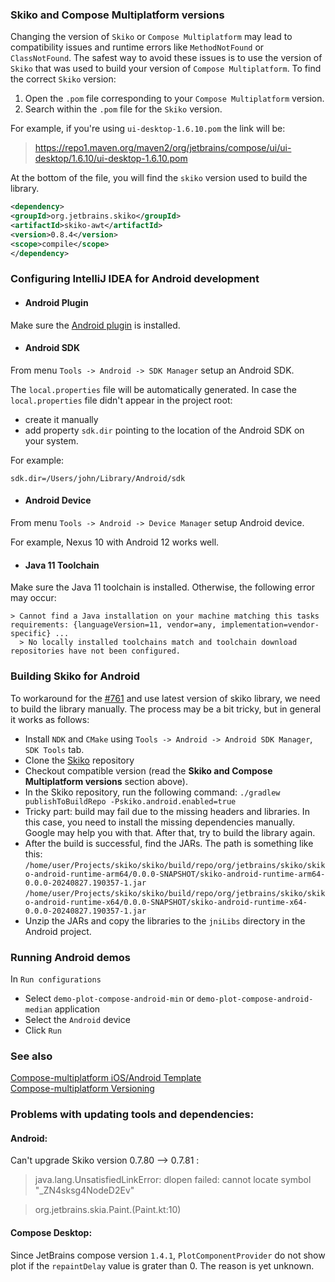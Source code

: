 ### Skiko and Compose Multiplatform versions
Changing the version of `Skiko` or `Compose Multiplatform` may lead to compatibility issues and runtime errors like `MethodNotFound` or `ClassNotFound`. The safest way to avoid these issues is to use the version of `Skiko` that was used to build your version of `Compose Multiplatform`. To find the correct `Skiko` version:

1. Open the `.pom` file corresponding to your `Compose Multiplatform` version.
2. Search within the `.pom` file for the `Skiko` version.

For example, if you're using `ui-desktop-1.6.10.pom` the link will be: 
>https://repo1.maven.org/maven2/org/jetbrains/compose/ui/ui-desktop/1.6.10/ui-desktop-1.6.10.pom  

At the bottom of the file, you will find the `skiko` version used to build the library.  
```xml
<dependency>
<groupId>org.jetbrains.skiko</groupId>
<artifactId>skiko-awt</artifactId>
<version>0.8.4</version>
<scope>compile</scope>
</dependency>
```

### Configuring IntelliJ IDEA for Android development

- #### Android Plugin

Make sure the [Android plugin](https://plugins.jetbrains.com/plugin/22989-android) is installed.

- #### Android SDK

From menu `Tools -> Android -> SDK Manager` setup an Android SDK.

The `local.properties` file will be automatically generated.
In case the `local.properties` file didn't appear in the project root:
- create it manually
- add property `sdk.dir` pointing to the location of the Android SDK on your system.

For example:
```
sdk.dir=/Users/john/Library/Android/sdk
```

- #### Android Device

From menu `Tools -> Android -> Device Manager` setup Android device.

For example, Nexus 10 with Android 12 works well.

- #### Java 11 Toolchain

Make sure the Java 11 toolchain is installed. Otherwise, the following error may occur:
```
> Cannot find a Java installation on your machine matching this tasks requirements: {languageVersion=11, vendor=any, implementation=vendor-specific} ...
  > No locally installed toolchains match and toolchain download repositories have not been configured.
```

### Building Skiko for Android 

To workaround for the [#761](https://github.com/JetBrains/skiko/issues/761) and use latest version of skiko library, we need to build the library manually. The process may be a bit tricky, but in general it works as follows:
- Install `NDK` and `CMake` using `Tools -> Android -> Android SDK Manager`, `SDK Tools` tab.
- Clone the [Skiko](git@github.com:JetBrains/skiko.git) repository
- Checkout compatible version (read the **Skiko and Compose Multiplatform versions** section above). 
- In the Skiko repository, run the following command: ```./gradlew publishToBuildRepo -Pskiko.android.enabled=true```
- Tricky part: build may fail due to the missing headers and libraries. In this case, you need to install the missing dependencies manually. Google may help you with that. After that, try to build the library again.
- After the build is successful, find the JARs. The path is something like this:    
 `/home/user/Projects/skiko/skiko/build/repo/org/jetbrains/skiko/skiko-android-runtime-arm64/0.0.0-SNAPSHOT/skiko-android-runtime-arm64-0.0.0-20240827.190357-1.jar`  
 `/home/user/Projects/skiko/skiko/build/repo/org/jetbrains/skiko/skiko-android-runtime-x64/0.0.0-SNAPSHOT/skiko-android-runtime-x64-0.0.0-20240827.190357-1.jar`
- Unzip the JARs and copy the libraries to the `jniLibs` directory in the Android project.


### Running Android demos

In `Run configurations`
- Select `demo-plot-compose-android-min` or `demo-plot-compose-android-median` application
- Select the `Android` device
- Click `Run`

### See also

[Compose-multiplatform iOS/Android Template](https://github.com/JetBrains/compose-multiplatform-ios-android-template)  
[Compose-multiplatform Versioning](https://github.com/JetBrains/compose-multiplatform/blob/master/VERSIONING.md)

### Problems with updating tools and dependencies:

#### Android:

Can't upgrade Skiko version 0.7.80 --> 0.7.81 :
> java.lang.UnsatisfiedLinkError: dlopen failed: cannot locate symbol "_ZN4sksg4NodeD2Ev"

> org.jetbrains.skia.Paint.<clinit>(Paint.kt:10)

#### Compose Desktop:
Since JetBrains compose version `1.4.1`, `PlotComponentProvider` do not show plot if the `repaintDelay` value is grater than 0.
The reason is yet unknown.
                                      

